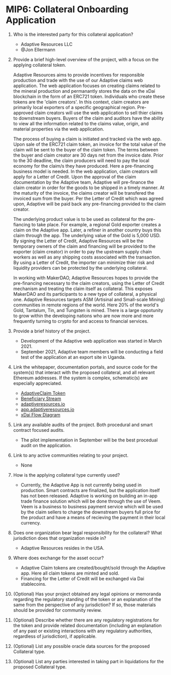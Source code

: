 # MIP6: Collateral Onboarding Application

1. Who is the interested party for this collateral application?
    - Adaptive Resources LLC
    - @Jon Ellermann
2. Provide a brief high-level overview of the project, with a focus on the applying collateral token.

    Adaptive Resources aims to provide incentives for responsible production and trade with the use of our Adaptive claims web application. The web application focuses on creating claims related to the mineral production and permanantly stores the data on the xDai blockchain in the form of an ERC721 token. Individuals who create these tokens are the 'claim creators'. In this context, claim creators are primarily local exporters of a specific geographical region. Pre-approved claim creators will use the web application to sell thier claims to downstream buyers. Buyers of the claim and auditors have the ability to view all the information related to the claims value, origin, and material properties via the web application. 

    The process of buying a claim is initiated and tracked via the web app. Upon sale of the ERC721 claim token, an invoice for the total value of the claim will be sent to the buyer of the claim token. The terms between the buyer and claim creator are 30 days net from the invoice date. Prior to the 30 deadline, the claim producers will need to pay the local economy for the claim/s they have produced. Here a pre-financing business model is needed. In the web application, claim creators will apply for a Letter of Credit. Upon the approval of the claim documentation by the Adaptive team, Adaptive will pre-finance the claim creator in order for the goods to be shipped in a timely manner. At the maturity of the invoice, the claims creator will be transfered the invoiced sum from the buyer. Per the Letter of Credit which was agreed upon, Adaptive will be paid back any pre-financing provided to the claim creator. 

    The underlying product value is to be used as collateral for the pre-fiancing to take place. For example, a regional Gold exporter creates a claim on the Adaptive app. Later, a refiner in another country buys this claim through the app. The underlying value of the Gold is 5,000 USD. By signing the Letter of Credit, Adaptive Resources will be the temporary owners of the claim and financing will be provided to the exporter (claim creator) in order to pay the upstream supply chain workers as well as any shipping costs associated with the transaction. By using a Letter of Credit, the importer can minimize thier risk and liquidity providers can be protected by the underlying collateral.

    In working with MakerDAO, Adaptive Resources hopes to provide the pre-financing necessary to the claim creators, using the Letter of Credit mechanism and treating the claim itself as collateral. This exposes MakerDAO and its participants to a new type of collateral, a physical one. Adaptive Resources targets ASM (Artisinal and Small-scale Mining) communities in remote regions of the world. Here 20% of the world's Gold, Tantalum, Tin, and Tungsten is mined. There is a large oppotunity to grow within the developing nations who are now more and more frequently turning to crypto for and access to financial services. 

3. Provide a brief history of the project.
    - Development of the Adaptive web application was started in March 2021. 
    - September 2021, Adaptive team members will be conducting a field test of the application at an export site in Uganda.

4. Link the whitepaper, documentation portals, and source code for the system(s) that interact with the proposed collateral, and all relevant Ethereum addresses. If the system is complex, schematic(s) are especially appreciated.
    - [AdaptiveClaim Token](https://blockscout.com/xdai/mainnet/tokens/0xcbca271EAa9626fd2ce76926c8e5DF3da42D1Ae4/token-transfers)
    - [Beneficiary Stream](https://blockscout.com/xdai/mainnet/address/0x9A83946b6a074E3A0187C23471dcb6a17d9b630A/transactions)
    - [adaptiveresources.io](https://adaptiveresources.io)
    - [app.adaptiveresources.io](https://adaptive-claim.surge.sh)
    - [xDai Flow Diagram](https://photos.app.goo.gl/eTBWTbvw6SaHnPFk8)

5. Link any available audits of the project. Both procedural and smart contract focused audits.
    - The pilot implementation in September will be the best procedual audit on the application. 

6. Link to any active communities relating to your project.
    - None

7. How is the applying collateral type currently used?
    - Currently, the Adaptive App is not currently being used in production. Smart contracts are finalized, but the application itself has not been released. Adaptive is working on building an in-app trade finance solution which will be done through the use of Veem. Veem is a business to business payment service which will be used by the claim sellers to charge the downstream buyers full price for the product and have a means of recieving the payment in their local currency.

8. Does one organization bear legal responsibility for the collateral? What jurisdiction does that organization reside in?
    - Adaptive Resources resides in the USA. 

9. Where does exchange for the asset occur?
    - Adaptive Claim tokens are created/bought/sold through the Adaptive app. Here all claim tokens are minted and sold. 
    - Financing for the Letter of Credit will be exchanged via Dai stablecoins.

10. (Optional) Has your project obtained any legal opinions or memoranda regarding the regulatory standing of the token or an explanation of the same from the perspective of any jurisdiction? If so, those materials should be provided for community review.

11. (Optional) Describe whether there are any regulatory registrations for the token and provide related documentation (including an explanation of any past or existing interactions with any regulatory authorities, regardless of jurisdiction), if applicable.

12. (Optional) List any possible oracle data sources for the proposed Collateral type.

13. (Optional) List any parties interested in taking part in liquidations for the proposed Collateral type.